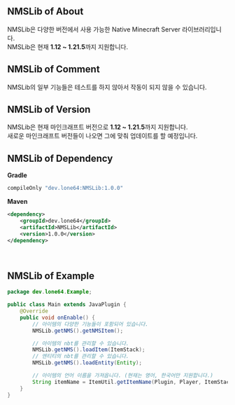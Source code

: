 ## NMSLib of About
NMSLib은 다양한 버전에서 사용 가능한 Native Minecraft Server 라이브러리입니다.<br>
NMSLib은 현재 **1.12 ~ 1.21.5**까지 지원합니다.<br>

## NMSLib of Comment
NMSLib의 일부 기능들은 테스트를 하지 않아서 작동이 되지 않을 수 있습니다.<br>

## NMSLib of Version
NMSLib은 현재 마인크래프트 버전으로 **1.12 ~ 1.21.5**까지 지원합니다.<br>
새로운 마인크래프트 버전들이 나오면 그에 맞춰 업데이트를 할 예정입니다.<br>

## NMSLib of Dependency
**Gradle**
```groovy
compileOnly "dev.lone64:NMSLib:1.0.0"
```

**Maven**
```xml
<dependency>
    <groupId>dev.lone64</groupId>
    <artifactId>NMSLib</artifactId>
    <version>1.0.0</version>
</dependency>
```
<br>

## NMSLib of Example
```java
package dev.lone64.Example;

public class Main extends JavaPlugin {
    @Override
    public void onEnable() {
        // 아이템의 다양한 기능들이 포함되어 있습니다.
        NMSLib.getNMS().getNMSItem();

        // 아이템의 nbt를 관리할 수 있습니다.
        NMSLib.getNMS().loadItem(ItemStack);
        // 엔티티의 nbt를 관리할 수 있습니다.
        NMSLib.getNMS().loadEntity(Entity);

        // 아이템의 언어 이름을 가져옵니다. (현재는 영어, 한국어만 지원합니다.)
        String itemName = ItemUtil.getItemName(Plugin, Player, ItemStack);
    }
}
```